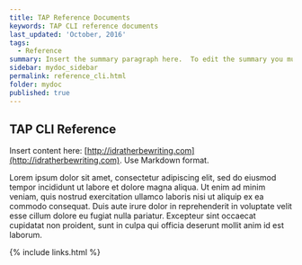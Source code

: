 ```yaml
---
title: TAP Reference Documents
keywords: TAP CLI reference documents
last_updated: 'October, 2016'
tags:
  - Reference
summary: Insert the summary paragraph here.  To edit the summary you must edit the meta data for this post. 
sidebar: mydoc_sidebar
permalink: reference_cli.html
folder: mydoc
published: true
---
```


## TAP CLI Reference

Insert content here: [http://idratherbewriting.com](http://idratherbewriting.com). Use Markdown format.

Lorem ipsum dolor sit amet, consectetur adipiscing elit, sed do eiusmod tempor incididunt ut labore et dolore magna aliqua. Ut enim ad minim veniam, quis nostrud exercitation ullamco laboris nisi ut aliquip ex ea commodo consequat. Duis aute irure dolor in reprehenderit in voluptate velit esse cillum dolore eu fugiat nulla pariatur. Excepteur sint occaecat cupidatat non proident, sunt in culpa qui officia deserunt mollit anim id est laborum.

{% include links.html %}
